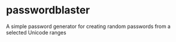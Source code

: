 passwordblaster
===============

A simple password generator for creating random passwords from a selected Unicode ranges
